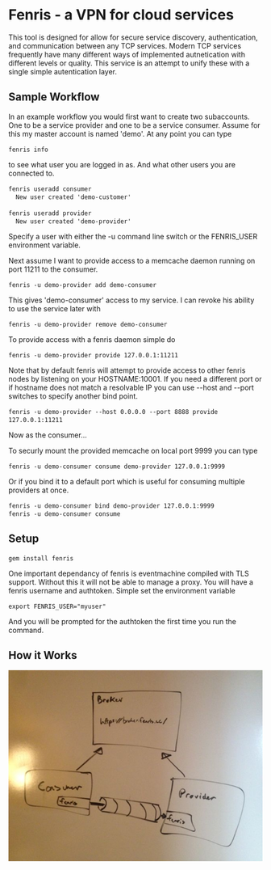 Fenris - a VPN for cloud services
=================================

This tool is designed for allow for secure service discovery, authentication,
and communication between any TCP services.  Modern TCP services frequently
have many different ways of implemented autnetication with different levels or
quality.  This service is an attempt to unify these with a single simple
autentication layer.

Sample Workflow
---------------

In an example workflow you would first want to create two subaccounts.  One to
be a service provider and one to be a service consumer.  Assume for this my
master account is named 'demo'.  At any point you can type

    fenris info

to see what user you are logged in as.  And what other users you are connected
to.

    fenris useradd consumer
      New user created 'demo-customer'

    fenris useradd provider
      New user created 'demo-provider'

Specify a user with either the -u command line switch or the FENRIS_USER
environment variable.

Next assume I want to provide access to a memcache daemon running on port 11211
to the consumer.

    fenris -u demo-provider add demo-consumer

This gives 'demo-consumer' access to my service.  I can revoke his ability to
use the service later with

    fenris -u demo-provider remove demo-consumer

To provide access with a fenris daemon simple do

    fenris -u demo-provider provide 127.0.0.1:11211

Note that by default fenris will attempt to provide access to other fenris
nodes by listening on your HOSTNAME:10001. If you need a different port or if
hostname does not match a resolvable IP you can use --host and --port switches
to specify another bind point.

    fenris -u demo-provider --host 0.0.0.0 --port 8888 provide 127.0.0.1:11211

Now as the consumer...

To securly mount the provided memcache on local port 9999 you can type

    fenris -u demo-consumer consume demo-provider 127.0.0.1:9999

Or if you bind it to a default port which is useful for consuming multiple
providers at once.

    fenris -u demo-consumer bind demo-provider 127.0.0.1:9999
    fenris -u demo-consumer consume

Setup
-----

    gem install fenris

One important dependancy of fenris is eventmachine compiled with TLS support.
Without this it will not be able to manage a proxy.  You will have a fenris
username and authtoken.  Simple set the environment variable

    export FENRIS_USER="myuser"

And you will be prompted for the authtoken the first time you run the command.

How it Works
------------

  ![How it works](images/fenris.jpg)


